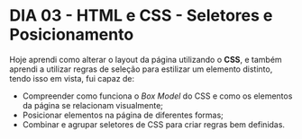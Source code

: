 # DIA 03 - HTML e CSS - Seletores e Posicionamento

Hoje aprendi como alterar o layout da página utilizando o **CSS**, e também aprendi a utilizar regras de seleção para estilizar um elemento distinto, tendo isso em vista, fui capaz de:

- Compreender como funciona o *Box Model* do CSS e como os elementos da página se relacionam visualmente;
- Posicionar elementos na página de diferentes formas;
- Combinar e agrupar seletores de CSS para criar regras bem definidas.

